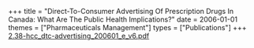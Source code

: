 +++
title = "Direct-To-Consumer Advertising Of Prescription Drugs In Canada: What Are The Public Health Implications?"
date = 2006-01-01
themes = ["Pharmaceuticals Management"]
types = ["Publications"]
+++
[2.38-hcc\_dtc-advertising\_200601\_e\_v6.pdf](/files/2.38-hcc_dtc-advertising_200601_e_v6.pdf)
